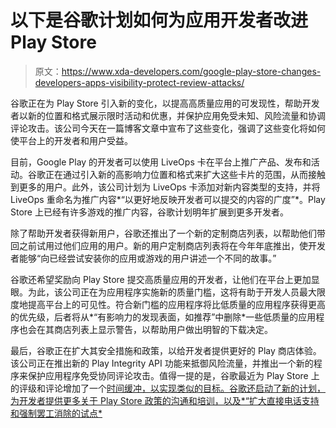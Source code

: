 # 以下是谷歌计划如何为应用开发者改进 Play Store

> 原文：<https://www.xda-developers.com/google-play-store-changes-developers-apps-visibility-protect-review-attacks/>

谷歌正在为 Play Store 引入新的变化，以提高高质量应用的可发现性，帮助开发者以新的位置和格式展示限时活动和优惠，并保护应用免受未知、风险流量和协调评论攻击。该公司今天在一篇博客文章中宣布了这些变化，强调了这些变化将如何使平台上的开发者和用户受益。

目前，Google Play 的开发者可以使用 LiveOps 卡在平台上推广产品、发布和活动。谷歌正在通过引入新的高影响力位置和格式来扩大这些卡片的范围，从而接触到更多的用户。此外，该公司计划为 LiveOps 卡添加对新内容类型的支持，并将 LiveOps 重命名为推广内容*“以更好地反映开发者可以提交的内容的广度”*。Play Store 上已经有许多游戏的推广内容，谷歌计划明年扩展到更多开发者。

除了帮助开发者获得新用户，谷歌还推出了一个新的定制商店列表，以帮助他们带回之前试用过他们应用的用户。新的用户定制商店列表将在今年年底推出，使开发者能够“向已经尝试安装你的应用或游戏的用户讲述一个不同的故事。”

谷歌还希望奖励向 Play Store 提交高质量应用的开发者，让他们在平台上更加显眼。为此，该公司正在为应用程序实施新的质量门槛，这将有助于开发人员最大限度地提高平台上的可见性。符合新门槛的应用程序将比低质量的应用程序获得更高的优先级，后者将从*“有影响力的发现表面，如推荐”中删除*一些低质量的应用程序也会在其商店列表上显示警告，以帮助用户做出明智的下载决定。

最后，谷歌正在扩大其安全措施和政策，以给开发者提供更好的 Play 商店体验。该公司正在推出新的 Play Integrity API 功能来抵御风险流量，并推出一个新的程序来保护应用程序免受协同评论攻击。值得一提的是，谷歌最近为 Play Store 上的评级和评论增加了一个[时间缓冲，以实现类似的目标。谷歌还启动了新的计划，为开发者提供更多关于 Play Store 政策的沟通和培训，以及*“扩大直接电话支持和强制罢工消除的试点*](https://www.xda-developers.com/google-play-store-adds-time-buffer-for-ratings-and-reviews/)